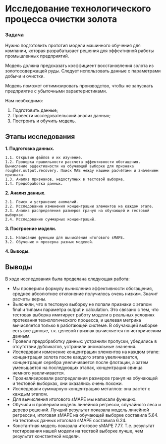 # Исследование технологического процесса очистки золота

### Задача
Нужно подготовить прототип модели машинного обучения для компании, которая разрабатывает решения для эффективной работы промышленных предприятий.

Модель должна предсказать коэффициент восстановления золота из золотосодержащей руды. Следует использовать данные с параметрами добычи и очистки. 

Модель поможет оптимизировать производство, чтобы не запускать предприятие с убыточными характеристиками.

Нам необходимо:

1. Подготовить данные;
2. Провести исследовательский анализ данных;
3. Построить и обучить модель.
   
## Этапы исследования
**1. Подготовка данных.**

    1.1. Открытие файлов и их изучение.
    1.2. Проверка правильности рассчета эффективности обогащения. Вычисление эффективности на обучающей выборке для признака rougher.output.recovery. Поиск MAE между нашими расчётами и значением признака.
    1.3. Анализ признаков, недоступных в тестовой выборке.
    1.4. Предобработка данных.
    
**2. Анализ данных.**

    2.1. Поиск и устранение аномалий.
    2.2. Исследование изменения концентрации элементов на каждом этапе.
    2.3. Анализ распределения размеров гранул на обучающей и тестовой выборках.
    2.4. Исследование суммарных концентраций.
    
**3. Построение модели.**

    3.1. Написание функции для вычисления итогового sMAPE.
    3.2. Обучение и проверка разных моделей.

**4. Выводы.**
    
## Выводы
В ходе исследования была проделана следующая работа:
- Мы проверили формулу вычисления эффективности обогащения, среднее абсолютное отклонение получилось очень низким. Значит расчеты верны.
- Выяснили, что в тестовую выборку не попали признаки с этапом final и типами параметра output и calculation. Это связано с тем, что тестовая выборка имитирует работу модели в реальных условиях протекания технологического процесса, и целевая метрика вычисляется только в работающей системе. В обучающей выборке есть все данные, т.к. целевой признак вычисляется по историческим данным.
- Провели предобработку данных: устранили пропуски, убедились в отсутствии дубликатов, устранили аномальные значения.
- Исследовали изменение концентрации элементов на каждом этапе: концентрация золота после каждого этапа увеличивается, концентрация серебра увеличивается после флотации, а затем уменьшается на последующих этапах, концентрация свинца немного увеличивается.
- Проанализировали распределения размеров гранул на обучающей и тестовой выборках, они оказались очень похожи.
- Исследовали суммарную концентрацию металлов: она растет с каждым этапом.
- Для вычисления итогового sMAPE мы написали функцию.
- Обучили и проверили модель линейной регресси, случайного леса и дерево решений. Лучший результат показала модель линейной регрессии, итоговая sMAPE на обучающей выборке составила 5.64. На тестовых данных итоговая sMAPE составила 6.24.
- Константная модель показала итоговое sMAPE 7.77. Т.е. результат тестирования нашей модели на тествой выборке лучше, чем результат константной модели.
